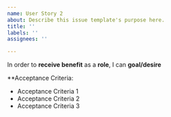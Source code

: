 ```yaml
---
name: User Story 2
about: Describe this issue template's purpose here.
title: ''
labels: ''
assignees: ''

---
```


In order to **receive benefit** as a **role**, I can **goal/desire**

**Acceptance Criteria:
- Acceptance Criteria 1
- Acceptance Criteria 2
- Acceptance Criteria 3
